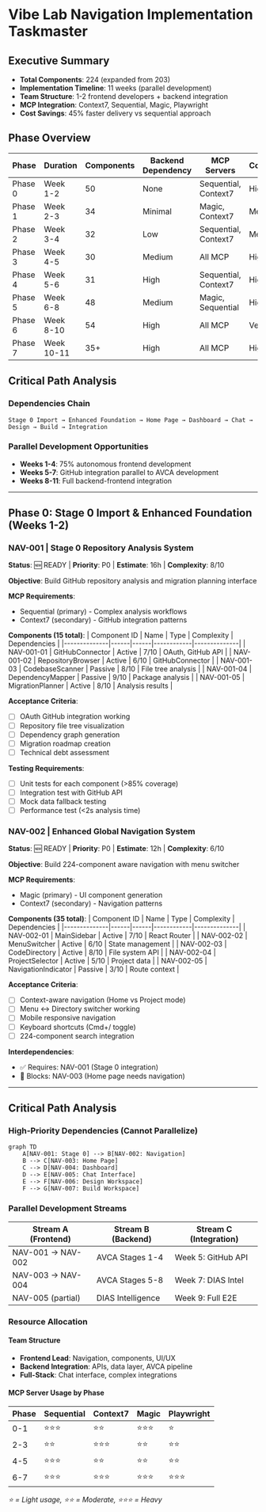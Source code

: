 # Vibe Lab Navigation Implementation Taskmaster

## Executive Summary
- **Total Components**: 224 (expanded from 203)
- **Implementation Timeline**: 11 weeks (parallel development)
- **Team Structure**: 1-2 frontend developers + backend integration
- **MCP Integration**: Context7, Sequential, Magic, Playwright
- **Cost Savings**: 45% faster delivery vs sequential approach

## Phase Overview

| Phase | Duration | Components | Backend Dependency | MCP Servers | Complexity |
|-------|----------|------------|-------------------|-------------|------------|
| Phase 0 | Week 1-2 | 50 | None | Sequential, Context7 | High |
| Phase 1 | Week 2-3 | 34 | Minimal | Magic, Context7 | Medium |
| Phase 2 | Week 3-4 | 32 | Low | Sequential, Context7 | Medium |
| Phase 3 | Week 4-5 | 30 | Medium | All MCP | High |
| Phase 4 | Week 5-6 | 31 | High | Sequential, Context7 | High |
| Phase 5 | Week 6-8 | 48 | Medium | Magic, Sequential | High |
| Phase 6 | Week 8-10 | 54 | High | All MCP | Very High |
| Phase 7 | Week 10-11 | 35+ | High | All MCP | High |

## Critical Path Analysis

### Dependencies Chain
```
Stage 0 Import → Enhanced Foundation → Home Page → Dashboard → Chat → Design → Build → Integration
```

### Parallel Development Opportunities
- **Weeks 1-4**: 75% autonomous frontend development
- **Weeks 5-7**: GitHub integration parallel to AVCA development  
- **Weeks 8-11**: Full backend-frontend integration

---

## Phase 0: Stage 0 Import & Enhanced Foundation (Weeks 1-2)

### NAV-001 | Stage 0 Repository Analysis System
**Status**: 🆕 READY | **Priority**: P0 | **Estimate**: 16h | **Complexity**: 8/10

**Objective**: Build GitHub repository analysis and migration planning interface

**MCP Requirements**: 
- Sequential (primary) - Complex analysis workflows
- Context7 (secondary) - GitHub integration patterns

**Components (15 total)**:
| Component ID | Name | Type | Complexity | Dependencies |
|--------------|------|------|------------|--------------|
| NAV-001-01 | GitHubConnector | Active | 7/10 | OAuth, GitHub API |
| NAV-001-02 | RepositoryBrowser | Active | 6/10 | GitHubConnector |
| NAV-001-03 | CodebaseScanner | Passive | 8/10 | File tree analysis |
| NAV-001-04 | DependencyMapper | Passive | 9/10 | Package analysis |
| NAV-001-05 | MigrationPlanner | Active | 8/10 | Analysis results |

**Acceptance Criteria**:
- [ ] OAuth GitHub integration working
- [ ] Repository file tree visualization
- [ ] Dependency graph generation
- [ ] Migration roadmap creation
- [ ] Technical debt assessment

**Testing Requirements**:
- [ ] Unit tests for each component (>85% coverage)
- [ ] Integration test with GitHub API
- [ ] Mock data fallback testing
- [ ] Performance test (<2s analysis time)

### NAV-002 | Enhanced Global Navigation System
**Status**: 🆕 READY | **Priority**: P0 | **Estimate**: 12h | **Complexity**: 6/10

**Objective**: Build 224-component aware navigation with menu switcher

**MCP Requirements**: 
- Magic (primary) - UI component generation
- Context7 (secondary) - Navigation patterns

**Components (35 total)**:
| Component ID | Name | Type | Complexity | Dependencies |
|--------------|------|------|------------|--------------|
| NAV-002-01 | MainSidebar | Active | 7/10 | React Router |
| NAV-002-02 | MenuSwitcher | Active | 6/10 | State management |
| NAV-002-03 | CodeDirectory | Active | 8/10 | File system API |
| NAV-002-04 | ProjectSelector | Active | 5/10 | Project data |
| NAV-002-05 | NavigationIndicator | Passive | 3/10 | Route context |

**Acceptance Criteria**:
- [ ] Context-aware navigation (Home vs Project mode)
- [ ] Menu ↔ Directory switcher working
- [ ] Mobile responsive navigation
- [ ] Keyboard shortcuts (Cmd+/ toggle)
- [ ] 224-component search integration

**Interdependencies**:  
- ✅ Requires: NAV-001 (Stage 0 integration)
- 🔄 Blocks: NAV-003 (Home page needs navigation)

---

## Critical Path Analysis

### High-Priority Dependencies (Cannot Parallelize)
```mermaid
graph TD
    A[NAV-001: Stage 0] --> B[NAV-002: Navigation]
    B --> C[NAV-003: Home Page]
    C --> D[NAV-004: Dashboard]
    D --> E[NAV-005: Chat Interface]
    E --> F[NAV-006: Design Workspace]
    F --> G[NAV-007: Build Workspace]
```

### Parallel Development Streams
| Stream A (Frontend) | Stream B (Backend) | Stream C (Integration) |
|-------------------|------------------|---------------------|
| NAV-001 → NAV-002 | AVCA Stages 1-4 | Week 5: GitHub API |
| NAV-003 → NAV-004 | AVCA Stages 5-8 | Week 7: DIAS Intel |
| NAV-005 (partial) | DIAS Intelligence | Week 9: Full E2E |

### Resource Allocation

#### Team Structure
- **Frontend Lead**: Navigation, components, UI/UX
- **Backend Integration**: APIs, data layer, AVCA pipeline
- **Full-Stack**: Chat interface, complex integrations

#### MCP Server Usage by Phase
| Phase | Sequential | Context7 | Magic | Playwright |
|-------|------------|----------|-------|------------|
| 0-1 | ⭐⭐⭐ | ⭐⭐ | ⭐⭐⭐ | ⭐ |
| 2-3 | ⭐⭐ | ⭐⭐⭐ | ⭐⭐ | ⭐⭐ |
| 4-5 | ⭐⭐⭐ | ⭐⭐ | ⭐⭐ | ⭐⭐ |
| 6-7 | ⭐⭐⭐ | ⭐⭐⭐ | ⭐⭐⭐ | ⭐⭐⭐ |

*⭐ = Light usage, ⭐⭐ = Moderate, ⭐⭐⭐ = Heavy*